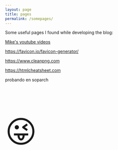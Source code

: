 ```yaml
---
layout: page
title: pages
permalink: /somepages/
---
```

Some useful pages I found while developing the blog:

[Mike's youtube videos](https://www.youtube.com/playlist?list=PLLAZ4kZ9dFpOPV5C5Ay0pHaa0RJFhcmcB)

<https://favicon.io/favicon-generator/>

<https://www.cleanpng.com>

<https://htmlcheatsheet.com>

probando en soparch
<p style="font-size:100px">&#128540;</p>

